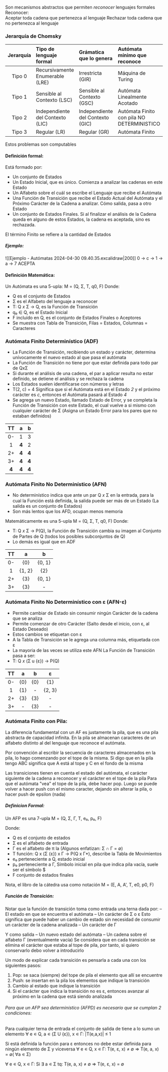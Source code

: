 Son mecanismos abstractos que permiten *reconocer* lenguajes formales
Reconocer:  
	Aceptar toda cadena que pertenezca al lenguaje
	Rechazar toda cadena que no pertenezca al lenguaje

### Jerarquía de Chomsky

| Jerarquía | Tipo de lenguaje formal          | Grámatica que lo genera          | Autómata mínimo que reconoce               |
| :-------: | :------------------------------- | :------------------------------- | :----------------------------------------- |
|  Tipo 0   | Recursivamente Enumerable (LRE)  | Irrestricta (GIR)                | Máquina de Turing                          |
|  Tipo 1   | Sensible al Contexto (LSC)       | Sensible al Contexto (GSC)       | Autómata Linealmente Acotado               |
|  Tipo 2   | Independiente del Contexto (LIC) | Independiente del Contexto (GIC) | Autómata Finito con pila NO DETERMINISTICO |
|  Tipo 3   | Regular (LR)                     | Regular (GR)                     | Autómata Finito                            |
Estos problemas son computables
#### Definición formal:
Está formado por:
- Un conjunto de Estados
- Un Estado Inicial, que es único. Comienza a analizar las cadenas en este Estado
- Un Alfabeto sobre el cuál se escribe el Lenguaje que recibe el Autómata
- Una Función de Transición que recibe el Estado Actual del Autómata y el Próximo Carácter de la Cadena a analizar. Cómo salida, pasa a otro Estado
- Un conjunto de Estados Finales. Si al finalizar el análisis de la Cadena queda en alguno de estos Estados, la cadena es aceptada, sino es rechazada.

El término Finito se refiere a la cantidad de Estados

##### Ejemplo:
![[Ejemplo - Autómatas 2024-04-30 09.40.35.excalidraw|200]]
0 → c → 1 → a → 7 ACEPTA
#### Definición Matemática:
Un Autómata es una 5-upla:
M = (Q, Σ, T, q0, F)
Donde:
- Q es el conjunto de Estados
- Σ es el Alfabeto del lenguaje a reconocer
- T: Q 𝑥 Σ → Q, es la Función de Transición
- q₀ ∈ Q, es el Estado Inicial
- F incluído en Q, es el conjunto de Estados Finales o Aceptores
- Se muestra con Tabla de Transición, Filas = Estados, Columnas = Caracteres

### Autómata Finito Determinístico (ADF)
- La Función de Transición, recibiendo un estado y carácter, determina unívocamente el nuevo estado al que pasa el autómata
- La Función de Transición no tiene por que estar definida para todo par de QxΣ
- Si durante el análisis de una cadena, el par a aplicar resulta no estar definido, se detiene el análisis y se rechaza la cadena
- Los Estados suelen identificarse con números y letras
- T(2, c) = 4 Significa que si el Autómata está en el Estado *2* y el próximo carácter es *c*, entonces el Autómata pasará al Estado *4*
- Se agrega un nuevo Estado, llamado Estado de Error, y se completa la Función de Transición con este Estado, el cual vuelve a si mismo con cualquier carácter de Σ (Asigna un Estado Error para los pares que no estaban definidos)

|  TT   |   a   |   b   |
| :---: | :---: | :---: |
|  0-   |   1   |   3   |
|   1   | **4** |   2   |
|  2+   | **4** | **4** |
|  3+   | **4** | **4** |
| **4** | **4** | **4** |

### Autómata Finito No Determinístico (AFN)
- No determinístico indica que ante un par Q 𝑥 Σ en la entrada, para la cual la Función está definida, la salida puede ser más de un Estado (La salida es un conjunto de Estados)
- Son más lentos que los AFD, ocupan menos memoria

Matemáticamente es una 5-upla
M = (Q, Σ, T, q0, F)
Donde:
- T: Q 𝑥 Σ → P(Q), la Función de Transición cambia su imagen al Conjunto de Partes de Q (todos los posibles subconjuntos de Q)
- Lo demás es igual que en ADF

| TT  |   a    |   b    |
| :-: | :----: | :----: |
| 0-  |  {0}   | {0, 1} |
|  1  | {1, 2} |  {2}   |
| 2+  |  {3}   | {0, 1} |
| 3+  |  {3}   |   -    |

### Autómata Finito No Determinístico con ε (AFN-ε)
- Permite cambiar de Estado sin consumir ningún Carácter de la cadena que se analiza
- Permite comenzar de otro Carácter (Salto desde el inicio, con ε, al Estado Deseado)
- Estos cambios se etiquetan con ε
- A la Tabla de Transición se le agrega una columna más, etiquetada con ε
- La mayoria de las veces se utiliza este AFN
La Función de Transición pasa a ser:
- T: Q 𝑥 (Σ u {ε}) → P(Q)

| TT  |  a  |  b  |   ε    |
| :-: | :-: | :-: | :----: |
| 0-  | {0} | {0} |  {1}   |
|  1  | {1} |  -  | {2, 3} |
| 2+  | {3} | {3} |   -    |
| 3+  |  -  | {3} |   -    |

### Autómata Finito con Pila:
La diferencia fundamental con un AF es justamente la pila, que es una pila abstracta de capacidad infinita.
En la pila se almacenan caracteres de un alfabeto distinto al del lenguaje que reconoce el autómata.

Por convención al escribir la secuencia de caracteres almacenados en la pila, lo hago comenzando por el tope de la misma. 
Si digo que en la pila tengo ABC significa que A está al tope y C en el fondo de la misma

Las transiciones tienen en cuenta el estado del autómata, el carácter siguiente de la cadena a reconocer y el carácter en el tope de la pila
Para que el autómata "vea" el tope de la pila, debe hacer pop.
Luego se puede volver a hacer push con el mismo caracter, dejando sin alterar la pila, o hacer push de epsilon (nada)

##### Definicion Formal:
Un AFP es una 7-upla
M = (Q, Σ, Γ, T, e₀, p₀, F)

Donde:
- Q es el conjunto de estados
- Σ es el alfabeto de entrada
- Γ es el alfabeto de π la (Algunos enfatizan: Σ ∩ Γ = ∅)
- T función: Q x (Σ {ε}) x Γ → P(Q x Γ*),  describe la Tabla de Movimientos
- e₀ perteneciente a  Q, estado inicial
- p₀ perteneciente a Γ, Símbolo inicial en pila que indica pila vacía, suele ser el símbolo $
- F conjunto de estados finales

Nota, el libro de la cátedra usa como notación M = (E, A, A', T, e0, p0, F)

##### Función de Transición:
Notar que la función de transición toma como entrada
una terna dada por:
– El estado en que se encuentra el autómata
– Un carácter de Σ o ε
	Esto significa que puede haber un cambio de estado sin necesidad de consumir un carácter de la cadena analizada
– Un carácter de Γ

Y como salida
– Un nuevo estado del autómata
– Un cadena sobre el alfabeto Γ (eventualmente vacía)
	Se considera que en cada transición se elimina el carácter que estaba al tope de pila, por tanto, si quiero conservarlo debo volver a introducirlo

Un modo de explicar cada transición es pensarla a cada una con los siguientes pasos:
1. Pop: se saca (siempre) del tope de pila el elemento que allí se encuentre
2. Push: se insertan en la pila los elementos que indique la transición
3. Cambio al estado que indique la transición 
4. Si el carácter que indica la transición no es ε, entonces avanzar al próximo en la cadena que está siendo analizada

###### Para que un AFP sea determinístico (AFPD) es necesario que se cumplan 2 condiciones:
Para cualquier terna de entrada el conjunto de salida de tiene a lo sumo un elemento
∀ e ∊ Q, a ∊ (Σ U {ε}), x ∊ Γ: |T(e,a,x)| ≤ 1

Si está definida la función para ε entonces no debe	estar definida para ningún elemento de Σ y viceversa
∀ e ∊ Q, x ∊ Γ:
T(e, ε, x) ≠ ∅ ⇒ T(e, a, x) = ∅( ∀a ∊ Σ)

∀ e ∊ Q, x ∊ Γ:
Si ∃ a ∊ Σ tq: T(e, a, x) ≠ ∅ ⇒ T(e, ε, x) = ∅
	